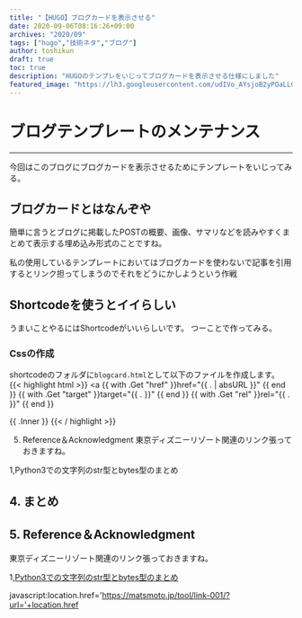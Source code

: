 ```yaml
---
title: "【HUGO】ブログカードを表示させる"
date: 2020-09-06T08:16:26+09:00
archives: "2020/09"
tags: ["hugo","技術ネタ","ブログ"]
author: toshikun
draft: true
toc: true
description: "HUGOのテンプレをいじってブログカードを表示させる仕様にしました"
featured_image: "https://lh3.googleusercontent.com/udIVo_AYsjoB2yPOaLLGYNVazO2IyN2tkILlPik_7TbKns9Eg88HfNwXLl06SLb4wwfWpGn2iyg0HG5KdLKCZyAMwzJh0vQFFKBTGX4bymyaiJY-MGj5A0Q92s-act_m1l-6YmFLmQ=w400"
---
```

# ブログテンプレートのメンテナンス
- - -

今回はこのブログにブログカードを表示させるためにテンプレートをいじってみる。

## ブログカードとはなんぞや
簡単に言うとブログに掲載したPOSTの概要、画像、サマリなどを読みやすくまとめて表示する埋め込み形式のことですね。

私の使用しているテンプレートにおいてはブログカードを使わないで記事を引用するとリンク担ってしまうのでそれをどうにかしようという作戦

## Shortcodeを使うとイイらしい

うまいことやるにはShortcodeがいいらしいです。
つーことで作ってみる。

### Cssの作成

shortcodeのフォルダに`blogcard.html`として以下のファイルを作成します。
{{< highlight html >}}
<a
{{ with .Get "href" }}href="{{ . | absURL }}" {{ end }}
{{ with .Get "target" }}target="{{ . }}" {{ end }}
{{ with .Get "rel" }}rel="{{ . }}" {{ end }}
>
{{ .Inner }}
</a>
{{< / highlight >}}


5. Reference＆Acknowledgment
東京ディズニーリゾート関連のリンク張っておきますね。

1,Python3での文字列のstr型とbytes型のまとめ﻿


## 4. まとめ

## 5. Reference＆Acknowledgment

東京ディズニーリゾート関連のリンク張っておきますね。

1,[Python3での文字列のstr型とbytes型のまとめ](https://qiita.com/kuboshu83/items/1c2ad7afda0d9ce71d97)

javascript:location.href='https://matsmoto.jp/tool/link-001/?url='+location.href